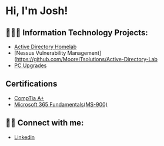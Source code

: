<h1>Hi, I'm Josh! 
<h2>👨🏾‍💻 Information Technology Projects:</h2>

- [Active Directory Homelab](https://github.com/MooreITsolutions/Active-Directory-Lab)
- [Nessus Vulnerability Management](https://github.com/MooreITsolutions/Active-Directory-Lab <b><i></b></i>
- [PC Upgrades](https://github.com/MooreITsolutions/Active-Directory-Lab)



<h2>Certifications</h2>

- [CompTia A+](https://www.credly.com/badges/5e906919-8997-42fd-ae5b-7ee72cd76229/public_url)
- [Microsoft 365 Fundamentals(MS-900)](https://www.credly.com/badges/f6be8aa0-f55e-4a09-950e-47620a93ec84/public_url)

<h2> 🤳🏾 Connect with me:</h2>

- [Linkedin](linkedin.com/in/mooresystemsolutions)

